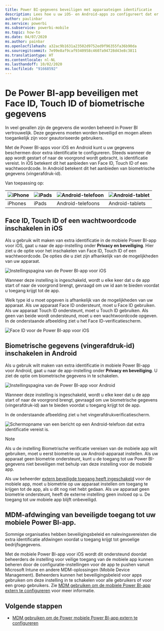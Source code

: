 ```yaml
---
title: Power BI-gegevens beveiligen met apparaateigen identificatie
description: Lees hoe u uw iOS- en Android-apps zo configureert dat er aanvullende identificatie wordt vereist voordat u toegang krijgt tot uw Power BI-gegevens
author: paulinbar
ms.service: powerbi
ms.subservice: powerbi-mobile
ms.topic: how-to
ms.date: 04/07/2020
ms.author: painbar
ms.openlocfilehash: a32ac9b1631a23502d9752ed9f96355fa36b90da
ms.sourcegitcommit: 7e99e8af9caf9340958c4607a94728d43e8c3811
ms.translationtype: HT
ms.contentlocale: nl-NL
ms.lasthandoff: 10/02/2020
ms.locfileid: "91668592"
---
```

# <a name="protect-power-bi-app-with-face-id-touch-id-passcode-or-biometric-data"></a>De Power BI-app beveiligen met Face ID, Touch ID of biometrische gegevens 

In veel gevallen zijn de gegevens die worden beheerd in Power BI vertrouwelijk. Deze gegevens moeten worden beveiligd en mogen alleen toegankelijk zijn voor geautoriseerde gebruikers. 

Met de Power BI-apps voor iOS en Android kunt u uw gegevens beschermen door extra identificatie te configureren. Steeds wanneer de app wordt gestart of naar de voorgrond wordt gebracht, is identificatie vereist. In iOS betekent dit het aanbieden van Face ID, Touch ID of een wachtwoordcode. In Android betekent dit het aanbieden van biometrische gegevens (vingerafdruk-id).

Van toepassing op:

| ![iPhone](./media/mobile-native-secure-access/ios-logo-40-px.png) | ![iPads](./media/mobile-native-secure-access/ios-logo-40-px.png) | ![Android-telefoon](././media/mobile-native-secure-access/android-logo-40-px.png) | ![Android-tablet](././media/mobile-native-secure-access/android-logo-40-px.png) |
|:--- |:--- |:--- |:--- |
|iPhones |iPads |Android-telefoons |Android-tablets |

## <a name="turn-on-face-id-touch-id-or-passcode-on-ios"></a>Face ID, Touch ID of een wachtwoordcode inschakelen in iOS

Als u gebruik wilt maken van extra identificatie in de mobiele Power BI-app voor iOS, gaat u naar de app-instelling onder **Privacy en beveiliging**. Hier ziet u de optie voor het inschakelen van Face ID, Touch ID of een wachtwoordcode. De opties die u ziet zijn afhankelijk van de mogelijkheden van uw apparaat.

![Instellingspagina van de Power BI-app voor iOS](./media/mobile-native-secure-access/mobile-ios-native-secured-setting.png)

Wanneer deze instelling is ingeschakeld, wordt u elke keer dat u de app start of naar de voorgrond brengt, gevraagd om uw id aan te bieden voordat u toegang krijgt tot de app.

Welk type id u moet opgeven is afhankelijk van de mogelijkheden van uw apparaat. Als uw apparaat Face ID ondersteunt, moet u Face ID gebruiken. Als uw apparaat Touch ID ondersteunt, moet u Touch ID gebruiken. Als geen van beide wordt ondersteund, moet u een wachtwoordcode opgeven. In de onderstaande afbeelding ziet u het Face ID-verificatiescherm.

![Face ID voor de Power BI-app voor iOS](./media/mobile-native-secure-access/mobile-ios-native-secured-faceid.png)

## <a name="turn-on-biometric-data-fingerprint-id-on-android"></a>Biometrische gegevens (vingerafdruk-id) inschakelen in Android

Als u gebruik wilt maken van extra identificatie in mobiele Power BI-app voor Android, gaat u naar de app-instelling onder **Privacy en beveiliging**. U ziet de optie om biometrische gegevens in te schakelen.

![Instellingspagina van de Power BI-app voor Android](./media/mobile-native-secure-access/mobile-android-native-secured-setting.png)

Wanneer deze instelling is ingeschakeld, wordt u elke keer dat u de app start of naar de voorgrond brengt, gevraagd om uw biometrische gegevens (vingerafdruk-id) aan te bieden voordat u toegang krijgt tot de app.

In de onderstaande afbeelding ziet u het vingerafdrukverificatiescherm.

![Schermopname van een bericht op een Android-telefoon dat extra identificatie vereist is.](./media/mobile-native-secure-access/mobile-android-native-secured-fingerprint-id.png)

>[!NOTE]
>Als u de instelling Biometrische verificatie vereisen van de mobiele app wilt gebruiken, moet u eerst biometrie op uw Android-apparaat instellen. Als uw apparaat geen biometrie ondersteunt, kunt u de toegang tot uw Power BI-gegevens niet beveiligen met behulp van deze instelling voor de mobiele app.
>
>Als uw beheerder [extern beveiligde toegang heeft ingeschakeld](#mdm-enforcement-of-secure-access-to-your-power-bi-mobile-app) voor de mobiele app, moet u biometrie op uw apparaat instellen om toegang te krijgen tot de app, als u dit nog niet hebt gedaan. Als uw apparaat geen biometrie ondersteunt, heeft de externe instelling geen invloed op u. De toegang tot uw mobiele app blijft onbeveiligd.

## <a name="mdm-enforcement-of-secure-access-to-your-power-bi-mobile-app"></a>MDM-afdwinging van beveiligde toegang tot uw mobiele Power BI-app.

Sommige organisaties hebben beveiligingsbeleid en nalevingsvereisten die extra identificatie afdwingen voordat u toegang krijgt tot gevoelige bedrijfsgegevens.

Met de mobiele Power BI-app voor iOS wordt dit ondersteund doordat beheerders de instelling voor veilige toegang van de mobiele app kunnen beheren door de configuratie-instellingen voor de app te pushen vanuit Microsoft Intune en andere MDM-oplossingen (Mobile Device Management). Beheerders kunnen het beveiligingsbeleid voor apps gebruiken om deze instelling in te schakelen voor alle gebruikers of voor een groep gebruikers. Zie [MDM gebruiken om de mobiele Power BI-app extern te configureren](mobile-app-configuration.md#data-protection-settings-ios-and-android) voor meer informatie.

## <a name="next-steps"></a>Volgende stappen
* [MDM gebruiken om de Power mobiele Power BI-app extern te configureren](mobile-app-configuration.md)
